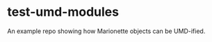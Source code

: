 test-umd-modules
================

An example repo showing how Marionette objects can be UMD-ified.
